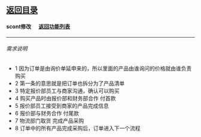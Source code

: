 ## [返回目录](../../readme.md)  
#### scont修改 &nbsp;&nbsp;&nbsp;&nbsp; [返回功能列表](../5_Function.md)
---
###### 需求说明
- 1 因为订单是由询价单延申来的，所以里面的产品由谁询问的价格就由谁负责购买
- 2 第一条的意思就是把订单也拆分为了产品清单
- 3 特定报价部员工与商家沟通，确认可以购买
- 4 购买产品时由报价部和财务部合作 付首款
- 5 报价部员工接受到商家的产品完成信息
- 6 报价部与财务合作 付尾款
- 7 物流部门取货 完成产品采购
- 8 订单中的所有产品完成采购后，订单进入下一个流程
